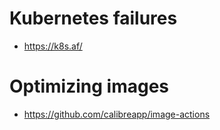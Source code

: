 # Kubernetes failures
- https://k8s.af/

# Optimizing images

- https://github.com/calibreapp/image-actions